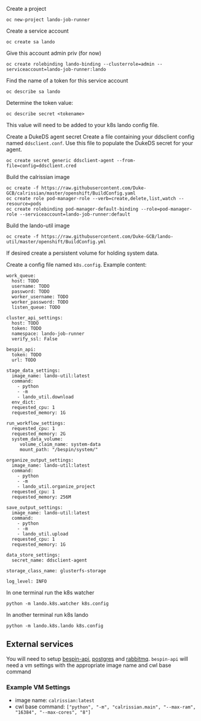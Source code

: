 Create a project
```
oc new-project lando-job-runner
```

Create a service account
```
oc create sa lando
```

Give this account admin priv (for now)
```
oc create rolebinding lando-binding --clusterrole=admin --serviceaccount=lando-job-runner:lando
```

Find the name of a token for this service account
```
oc describe sa lando
```

Determine the token value:
```
oc describe secret <tokename>
```
This value will need to be added to your k8s lando config file.

Create a DukeDS agent secret
Create a file containing your ddsclient config named `ddsclient.conf`.
Use this file to populate the DukeDS secret for your agent.
```
oc create secret generic ddsclient-agent --from-file=config=ddsclient.cred
```

Build the calrissian image
```
oc create -f https://raw.githubusercontent.com/Duke-GCB/calrissian/master/openshift/BuildConfig.yaml
oc create role pod-manager-role --verb=create,delete,list,watch --resource=pods
oc create rolebinding pod-manager-default-binding --role=pod-manager-role --serviceaccount=lando-job-runner:default
```

Build the lando-util image
```
oc create -f https://raw.githubusercontent.com/Duke-GCB/lando-util/master/openshift/BuildConfig.yml
```

If desired create a persistent volume for holding system data.

Create a config file named `k8s.config`.
Example content:
```
work_queue:
  host: TODO
  username: TODO
  password: TODO
  worker_username: TODO
  worker_password: TODO
  listen_queue: TODO

cluster_api_settings:
  host: TODO
  token: TODO
  namespace: lando-job-runner
  verify_ssl: False

bespin_api:
  token: TODO
  url: TODO

stage_data_settings:
  image_name: lando-util:latest
  command:
    - python
    - -m
    - lando_util.download
  env_dict:
  requested_cpu: 1
  requested_memory: 1G

run_workflow_settings:
  requested_cpu: 1
  requested_memory: 2G
  system_data_volume:
     volume_claim_name: system-data
     mount_path: "/bespin/system/"

organize_output_settings:
  image_name: lando-util:latest
  command:
    - python
    - -m
    - lando_util.organize_project
  requested_cpu: 1
  requested_memory: 256M

save_output_settings:
  image_name: lando-util:latest
  command:
    - python
    - -m
    - lando_util.upload
  requested_cpu: 1
  requested_memory: 1G

data_store_settings:
  secret_name: ddsclient-agent

storage_class_name: glusterfs-storage

log_level: INFO
```

In one terminal run the k8s watcher
```
python -m lando.k8s.watcher k8s.config
```

In another terminal run k8s lando
```
python -m lando.k8s.lando k8s.config
```

## External services

You will need to setup [bespin-api](https://github.com/Duke-GCB/gcb-ansible-roles/tree/master/bespin_web/tasks),
[postgres](https://github.com/Duke-GCB/gcb-ansible-roles/tree/master/bespin_database/tasks) and [rabbitmq](https://github.com/Duke-GCB/gcb-ansible-roles/tree/master/bespin_rabbit/tasks).
`bespin-api` will need a vm settings with the appropriate image name and cwl base command
### Example VM Settings
- image name: `calrissian:latest`
- cwl base command: `["python", "-m", "calrissian.main", "--max-ram", "16384", "--max-cores", "8"]`
